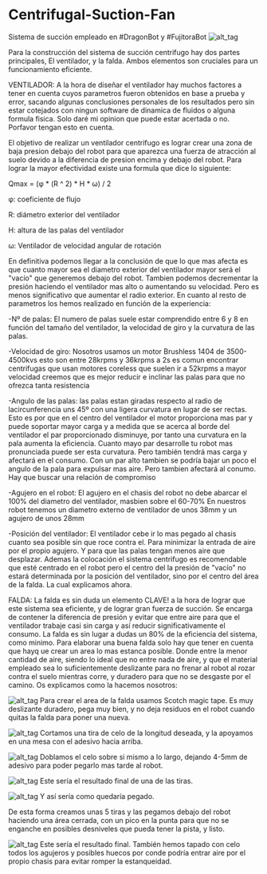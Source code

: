 # Centrifugal-Suction-Fan
Sistema de succión empleado en #DragonBot y #FujitoraBot
![alt_tag](https://github.com/OPRobots/Centrifugal-Suction-Fan/blob/master/Images/2019-08-20%20(6).jpg)

Para la construcción del sistema de succión centrifugo hay dos partes principales, El ventilador, y la falda. Ambos elementos son cruciales para un funcionamiento eficiente.

VENTILADOR:
A la hora de diseñar el ventilador hay muchos factores a tener en cuenta cuyos parametros fueron obtenidos en base a prueba y error, sacando algunas conclusiones personales de los resultados pero sin estar cotejados con ningun software de dinamica de fluidos o alguna formula fisica. Solo daré mi opinion que puede estar acertada o no. Porfavor tengan esto en cuenta. 

El objetivo de realizar un ventilador centrifugo es lograr crear una zona de baja presion debajo del robot para que aparezca una fuerza de atracción al suelo devido a la diferencia de presion encima y debajo del robot. Para lograr la mayor efectividad existe una formula que dice lo siguiente:

Qmax = (φ * (R ^ 2) * H * ω) / 2

φ: coeficiente de flujo 

R: diámetro exterior del ventilador

H: altura de las palas del ventilador

ω: Ventilador de velocidad angular de rotación

En definitiva podemos llegar a la conclusión de que lo que mas afecta es que cuanto mayor sea el diametro exterior del ventilador mayor será el "vacío" que generemos debajo del robot. Tambien podemos decrementar la presión haciendo el ventilador mas alto o aumentando su velocidad. Pero es menos significativo que aumentar el radio exterior.
En cuanto al resto de parametros los hemos realizado en función de la experiencia:

-Nº de palas: El numero de palas suele estar comprendido entre 6 y 8 en función del tamaño del ventilador, la velocidad de giro y la curvatura de las palas.

-Velocidad de giro: Nosotros usamos un motor Brushless 1404 de 3500-4500kvs esto son entre 28krpms y 36krpms a 2s es comun encontrar centrifugas que usan motores coreless que suelen ir a 52krpms a mayor velocidad creemos que es mejor reducir e inclinar las palas para que no ofrezca tanta resistencia

-Angulo de las palas: las palas estan giradas respecto al radio de lacircunferencia uns 45º con una ligera curvatura en lugar de ser rectas. Esto es por que en el centro del ventilador el motor proporciona mas par y puede soportar mayor carga y a medida que se acerca al borde del ventilador el par proporcionado disminuye, por tanto una curvatura en la pala aumenta la eficiencia. Cuanto mayo par desarrolle tu robot mas pronunciada puede ser esta curvatura. Pero también tendrá mas carga y afectará en el consumo. Con un par alto tambien se podría bajar un poco el angulo de la pala para expulsar mas aire. Pero tambien afectará al conumo. Hay que buscar una relación de compromiso

-Agujero en el robot: El agujero en el chasis del robot no debe abarcar el 100% del diametro del ventilador, masbien sobre el 60-70% En nuestros robot tenemos un diametro externo de ventilador de unos 38mm y un agujero de unos 28mm

-Posición del ventilador: El ventilador cebe ir lo mas pegado al chasis cuanto sea posible sin que roce contra el. Para minimizar la entrada de aire por el propio agujero. Y para que las palas tengan menos aire que desplazar. Ademas la colocación el sistema centrifugo es recomendable que esté centrado en el robot pero el centro del la presión de "vacío" no estará determinada por la posición del ventilador, sino por el centro del área de la falda. La cual explicamos ahora.

FALDA:
La falda es sin duda un elemento CLAVE! a la hora de lograr que este sistema sea eficiente, y de lograr gran fuerza de succión. Se encarga de contener la diferencia de presión y evitar que entre aire para que el ventilador trabaje casi sin carga y así reducir significativamente el consumo. La falda es sin lugar a dudas un 80% de la eficiencia del sistema, como minimo. Para elaborar una buena falda solo hay que tener en cuenta que hayq ue crear un area lo mas estanca posible. Donde entre la menor cantidad de aire, siendo lo ideal que no entre nada de aire, y que el material empleado sea lo suficientemente deslizante para no frenar al robot al rozar contra el suelo mientras corre, y duradero para que no se desgaste por el camino. Os explicamos como la hacemos nosotros:

![alt_tag](https://github.com/OPRobots/Centrifugal-Suction-Fan/blob/master/Images/2019-08-20%20(4).jpg)
Para crear el area de la falda usamos Scotch magic tape. Es muy deslizante duradero, pega muy bien, y no deja residuos en el robot cuando quitas la falda para poner una nueva.

![alt_tag](https://github.com/OPRobots/Centrifugal-Suction-Fan/blob/master/Images/2019-08-20%20(3).jpg)
Cortamos una tira de celo de la longitud deseada, y la apoyamos en una mesa con el adesivo hacia arriba.

![alt_tag](https://github.com/OPRobots/Centrifugal-Suction-Fan/blob/master/Images/2019-08-20%20(2).jpg)
Doblamos el celo sobre si mismo a lo largo, dejando 4-5mm de adesivo para poder pegarlo mas tarde al robot.

![alt_tag](https://github.com/OPRobots/Centrifugal-Suction-Fan/blob/master/Images/2019-08-20%20(1).jpg)
Este sería el resultado final de una de las tiras.

![alt_tag](https://github.com/OPRobots/Centrifugal-Suction-Fan/blob/master/Images/2019-08-20.jpg)
Y así sería como quedaría pegado.

De esta forma creamos unas 5 tiras y las pegamos debajo del robot haciendo una área cerrada, con un pico en la punta para que no se enganche en posibles desniveles que pueda tener la pista, y listo.

![alt_tag](https://github.com/OPRobots/Centrifugal-Suction-Fan/blob/master/Images/Falda.jpg)
Este sería el resultado final. También hemos tapado con celo todos los agujeros y posibles huecos por conde podría entrar aire por el propio chasis para evitar romper la estanqueidad.


